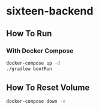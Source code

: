 # sixteen-backend

## How To Run

### With Docker Compose

```bash
docker-compose up -d
./gradlew bootRun
```

## How To Reset Volume

```bash
docker-compose down -v
```
